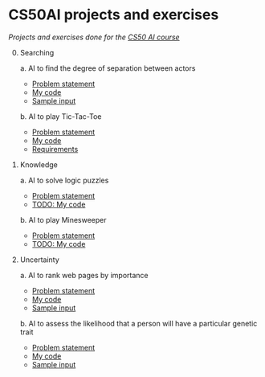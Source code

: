 # CS50AI projects and exercises
_Projects and exercises done for the [CS50 AI course](https://cs50.harvard.edu/ai/2020/)_  

0. Searching  

   a. AI to find the degree of separation between actors
      * [Problem statement](https://cs50.harvard.edu/ai/2020/projects/0/degrees/)  
      * [My code](degrees.py)  
      * [Sample input](small)
  
   b. AI to play Tic-Tac-Toe  
      * [Problem statement](https://cs50.harvard.edu/ai/2020/projects/0/tictactoe/)  
      * [My code](tictactoe.py) 
      * [Requirements](requirements0b.txt)  
      
      
1. Knowledge      

   a. AI to solve logic puzzles  
      * [Problem statement](https://cs50.harvard.edu/ai/2020/projects/1/knights/)  
      * [TODO: My code ](knights.py)  
  
   b. AI to play Minesweeper    
      * [Problem statement](https://cs50.harvard.edu/ai/2020/projects/1/minesweeper/)  
      * [TODO: My code](minesweeper.py) 
  
  
2. Uncertainty 

   a. AI to rank web pages by importance 
      * [Problem statement](https://cs50.harvard.edu/ai/2020/projects/2/pagerank/)  
      * [My code](pagerank.py)  
      * [Sample input](corpus0)  
       
  
   b. AI to assess the likelihood that a person will have a particular genetic trait  
      * [Problem statement](https://cs50.harvard.edu/ai/2020/projects/2/heredity/)  
      * [My code](heredity.py)   
      * [Sample input](family0.csv)  
